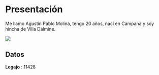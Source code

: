 # Presentación 

Me llamo Agustín Pablo Molina, tengo 20 años, nací en Campana y soy hincha de Villa Dálmine. 

![](https://i.imgur.com/B3w7uiR.jpg)

## Datos

**Legajo** : 11428
